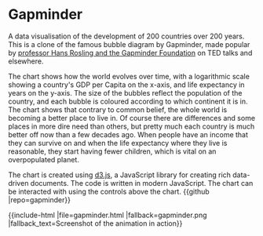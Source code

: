 # Gapminder

A data visualisation of the development of 200 countries over 200 years. This is a clone of the famous bubble diagram by Gapminder, made popular by [professor Hans Rosling and the Gapminder Foundation](https://www.youtube.com/watch?v=jbkSRLYSojo) on TED talks and elsewhere.

The chart shows how the world evolves over time, with a logarithmic scale showing a country's GDP per Capita on the x-axis, and life expectancy in years on the y-axis. The size of the bubbles reflect the population of the country, and each bubble is coloured according to which continent it is in. The chart shows that contrary to common belief, the whole world is becoming a better place to live in. Of course there are differences and some places in more dire need than others, but pretty much each country is much better off now than a few decades ago. When people have an income that they can survive on and when the life expectancy where they live is reasonable, they start having fewer children, which is vital on an overpopulated planet.

The chart is created using [d3.js](https://d3js.org), a JavaScript library for creating rich data-driven documents. The code is written in modern JavaScript. The chart can be interacted with using the controls above the chart. {{github |repo=gapminder}}

{{include-html |file=gapminder.html |fallback=gapminder.png |fallback_text=Screenshot of the animation in action}}
